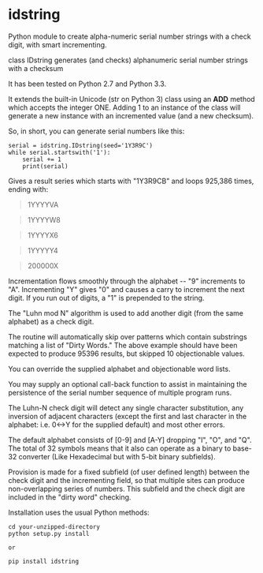 idstring
========

Python module to create alpha-numeric serial number strings with a check digit, with smart incrementing.

class IDstring generates (and checks) alphanumeric serial number strings with a checksum

It has been tested on Python 2.7 and Python 3.3.

It extends the built-in Unicode (str on Python 3) class using an __ADD__ method which accepts the integer ONE.
Adding 1 to an instance of the class will generate a new instance with an incremented value (and a new checksum).

So, in short, you can generate serial numbers like this:

    serial = idstring.IDstring(seed='1Y3R9C')
    while serial.startswith('1'):
        serial += 1
        print(serial)

Gives a result series which starts with "1Y3R9CB" and loops 925,386 times, ending with:

>1YYYYVA

>1YYYYW8

>1YYYYX6

>1YYYYY4

>200000X

Incrementation flows smoothly through the alphabet -- "9" increments to "A". Incrementing "Y" gives "0" and 
causes a carry to increment the next digit. If you run out of digits, a "1" is prepended to the string.

The "Luhn mod N" algorithm is used to add another digit (from the same alphabet) as a check digit.

The routine will automatically skip over patterns which contain substrings matching a list of "Dirty Words."
The above example should have been expected to produce 95396 results, but skipped 10 objectionable values.

You can override the supplied alphabet and objectionable word lists.

You may supply an optional call-back function to assist in maintaining the persistence of the serial number
sequence of multiple program runs.

The Luhn-N check digit will detect any single character substitution, any inversion of adjacent characters
(except the first and last character in the alphabet: i.e. 0<->Y for the supplied default) and most other errors.

The default alphabet consists of [0-9] and [A-Y] dropping "I", "O", and "Q". The total of 32 symbols means
that it also can operate as a binary to base-32 converter (Like Hexadecimal but with 5-bit binary subfields).

Provision is made for a fixed subfield (of user defined length) between the check digit and the incrementing
field, so that multiple sites can produce non-overlapping series of numbers.  This subfield and the check digit
are included in the "dirty word" checking.

Installation uses the usual Python methods:

    cd your-unzipped-directory
    python setup.py install
    
    or
    
    pip install idstring
    


